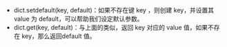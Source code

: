 - dict.setdefault(key, default)：如果不存在键 key ，则创建 key，并设置其 value 为 default，可以帮助我们设定默认参数。
- dict.get(key, default)：与上面的类似，返回 key 对应的 value 值，如果不存在 key，那么返回default 值。